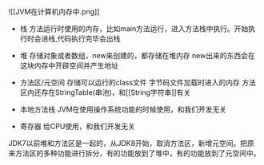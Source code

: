 ![[JVM在计算机内存中.png]]
* 栈
方法运行时使用的内存，比如main方法运行，进入方法栈中执行。开始执行时会进栈,代码执行完毕会出栈


* 堆
存储对象或者数组，new来创建的，都存储在堆内存
new出来的东西会在这块内存中开辟空间并产生地址

* 方法区/元空间
存储可以运行的class文件
字节码文件加载时进入的内存
方法区内还存在StringTable(串池)，和[[String字符串]]有关

* 本地方法栈
JVM在使用操作系统功能的时候使用，和我们开发无关

* 寄存器
给CPU使用，和我们开发无关

JDK7以前堆和方法区是一起的，从JDK8开始，取消方法区，新增元空间。把原来方法区的多种功能进行拆分，有的功能放到了堆中，有的功能放到了元空间中。